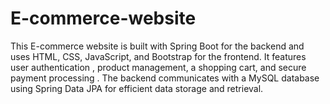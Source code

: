 # E-commerce-website
This E-commerce website is built with Spring Boot for the backend and uses HTML, CSS, JavaScript, and Bootstrap for the frontend. It features user authentication , product management, a shopping cart, and secure payment processing . The backend communicates with a MySQL database using Spring Data JPA for efficient data storage and retrieval. 
